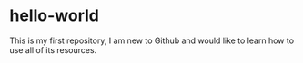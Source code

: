# hello-world

This is my first repository, I am new to Github and would like to learn how to use all of its resources. 
